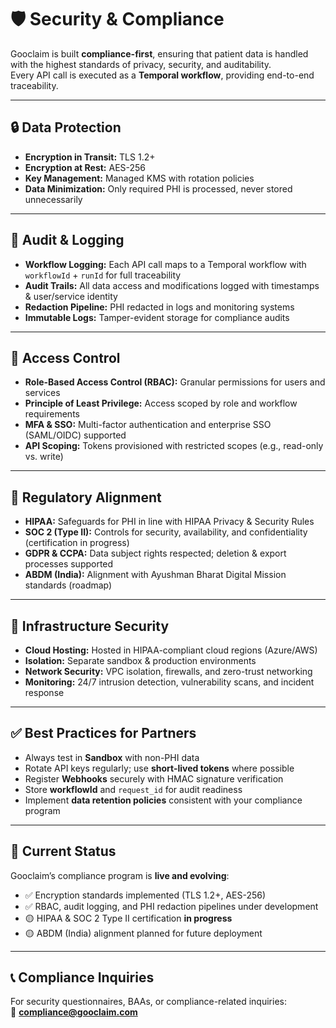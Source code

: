 # 🛡️ Security & Compliance

Gooclaim is built **compliance-first**, ensuring that patient data is handled with the highest standards of privacy, security, and auditability.  
Every API call is executed as a **Temporal workflow**, providing end-to-end traceability.

---

## 🔒 Data Protection

- **Encryption in Transit:** TLS 1.2+  
- **Encryption at Rest:** AES-256  
- **Key Management:** Managed KMS with rotation policies  
- **Data Minimization:** Only required PHI is processed, never stored unnecessarily  

---

## 🧾 Audit & Logging

- **Workflow Logging:** Each API call maps to a Temporal workflow with `workflowId` + `runId` for full traceability  
- **Audit Trails:** All data access and modifications logged with timestamps & user/service identity  
- **Redaction Pipeline:** PHI redacted in logs and monitoring systems  
- **Immutable Logs:** Tamper-evident storage for compliance audits  

---

## 👥 Access Control

- **Role-Based Access Control (RBAC):** Granular permissions for users and services  
- **Principle of Least Privilege:** Access scoped by role and workflow requirements  
- **MFA & SSO:** Multi-factor authentication and enterprise SSO (SAML/OIDC) supported  
- **API Scoping:** Tokens provisioned with restricted scopes (e.g., read-only vs. write)  

---

## 📜 Regulatory Alignment

- **HIPAA:** Safeguards for PHI in line with HIPAA Privacy & Security Rules  
- **SOC 2 (Type II):** Controls for security, availability, and confidentiality (certification in progress)  
- **GDPR & CCPA:** Data subject rights respected; deletion & export processes supported  
- **ABDM (India):** Alignment with Ayushman Bharat Digital Mission standards (roadmap)  

---

## 🔐 Infrastructure Security

- **Cloud Hosting:** Hosted in HIPAA-compliant cloud regions (Azure/AWS)  
- **Isolation:** Separate sandbox & production environments  
- **Network Security:** VPC isolation, firewalls, and zero-trust networking  
- **Monitoring:** 24/7 intrusion detection, vulnerability scans, and incident response  

---

## ✅ Best Practices for Partners

- Always test in **Sandbox** with non-PHI data  
- Rotate API keys regularly; use **short-lived tokens** where possible  
- Register **Webhooks** securely with HMAC signature verification  
- Store **workflowId** and `request_id` for audit readiness  
- Implement **data retention policies** consistent with your compliance program  

---

## 📅 Current Status

Gooclaim’s compliance program is **live and evolving**:  

- ✅ Encryption standards implemented (TLS 1.2+, AES-256)  
- ✅ RBAC, audit logging, and PHI redaction pipelines under development  
- 🟡 HIPAA & SOC 2 Type II certification **in progress**  
- 🟡 ABDM (India) alignment planned for future deployment  

---

## 📞 Compliance Inquiries

For security questionnaires, BAAs, or compliance-related inquiries:  
📧 **compliance@gooclaim.com**  
